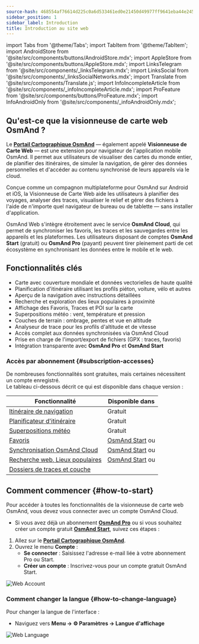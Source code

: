 ```yaml
---
source-hash: 468554af76614d225c0a6d533461ed0e21450d49977ff9641eba44e245d32a09
sidebar_position: 1
sidebar_label: Introduction
title: Introduction au site web
---
```

import Tabs from '@theme/Tabs';
import TabItem from '@theme/TabItem';
import AndroidStore from '@site/src/components/buttons/AndroidStore.mdx';
import AppleStore from '@site/src/components/buttons/AppleStore.mdx';
import LinksTelegram from '@site/src/components/_linksTelegram.mdx';
import LinksSocial from '@site/src/components/_linksSocialNetworks.mdx';
import Translate from '@site/src/components/Translate.js';
import InfoIncompleteArticle from '@site/src/components/_infoIncompleteArticle.mdx';
import ProFeature from '@site/src/components/buttons/ProFeature.mdx';
import InfoAndroidOnly from '@site/src/components/_infoAndroidOnly.mdx';


<InfoIncompleteArticle/>

## Qu'est-ce que la visionneuse de carte web OsmAnd ?

Le [**Portail Cartographique OsmAnd**](https://osmand.net/map) — également appelé **Visionneuse de Carte Web** — est une extension pour navigateur de l'application mobile OsmAnd. Il permet aux utilisateurs de visualiser des cartes du monde entier, de planifier des itinéraires, de simuler la navigation, de gérer des données personnelles et d'accéder au contenu synchronisé de leurs appareils via le cloud.

Conçue comme un compagnon multiplateforme pour OsmAnd sur Android et iOS, la Visionneuse de Carte Web aide les utilisateurs à planifier des voyages, analyser des traces, visualiser le relief et gérer des fichiers à l'aide de n'importe quel navigateur de bureau ou de tablette — sans installer d'application.

OsmAnd Web s'intègre étroitement avec le service **OsmAnd Cloud**, qui permet de synchroniser les favoris, les traces et les sauvegardes entre les appareils et les plateformes. Les utilisateurs disposant de comptes **OsmAnd Start** (gratuit) ou **OsmAnd Pro** (payant) peuvent tirer pleinement parti de cet écosystème en synchronisant les données entre le mobile et le web.



## Fonctionnalités clés

- Carte avec couverture mondiale et données vectorielles de haute qualité
- Planification d'itinéraire utilisant les profils piéton, voiture, vélo et autres
- Aperçu de la navigation avec instructions détaillées
- Recherche et exploration des lieux populaires à proximité
- Affichage des Favoris, Traces et POI sur la carte
- Superpositions météo : vent, température et pression
- Couches de terrain : ombrage, pentes et vue en altitude
- Analyseur de trace pour les profils d'altitude et de vitesse
- Accès complet aux données synchronisées via OsmAnd Cloud
- Prise en charge de l'import/export de fichiers (GPX : traces, favoris)
- Intégration transparente avec **OsmAnd Pro** et **OsmAnd Start**



### Accès par abonnement {#subscription-accesses}

De nombreuses fonctionnalités sont gratuites, mais certaines nécessitent un compte enregistré.  
Le tableau ci-dessous décrit ce qui est disponible dans chaque version :

| Fonctionnalité | Disponible dans |
|--------|--------------|
| [Itinéraire de navigation](./planner.md) | Gratuit |
| [Planificateur d'itinéraire](./planner.md) | Gratuit |
| [Superpositions météo](./web-map.md) | Gratuit |
| [Favoris](./web-map.md) | [OsmAnd Start](https://osmand.net/blog/start) ou <ProFeature/> |
| [Synchronisation OsmAnd Cloud](./web-cloud.md) | [OsmAnd Start](https://osmand.net/blog/start) ou <ProFeature/> |
| [Recherche web, Lieux populaires](./web-search.md) | [OsmAnd Start](https://osmand.net/blog/start) ou <ProFeature/> |
| [Dossiers de traces et couche](./web-map.md) | <ProFeature/> |


## Comment commencer {#how-to-start}

Pour accéder à toutes les fonctionnalités de la visionneuse de carte web OsmAnd, vous devez vous connecter avec un compte OsmAnd Cloud.

- Si vous avez déjà un abonnement [**OsmAnd Pro**](../personal/osmand-cloud.md#login) ou si vous souhaitez créer un compte gratuit [**OsmAnd Start**](../personal/osmand-cloud.md#osmand-start), suivez ces étapes :

1. Allez sur le [**Portail Cartographique OsmAnd**](https://osmand.net/map).
2. Ouvrez le menu **Compte** :
   - **Se connecter** : Saisissez l'adresse e-mail liée à votre abonnement Pro ou Start.
   - **Créer un compte** : Inscrivez-vous pour un compte gratuit OsmAnd Start.

![Web Account](@site/static/img/web/web_account.png)



### Comment changer la langue {#how-to-change-language}

Pour changer la langue de l'interface :

- Naviguez vers **Menu → ⚙ Paramètres → Langue d'affichage**

![Web Language](@site/static/img/web/web_language.png)